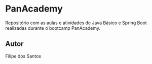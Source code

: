 # PanAcademy

Repositório com as aulas e atividades de Java Básico e Spring Boot realizadas durante o bootcamp PanAcademy.

## Autor

Filipe dos Santos
